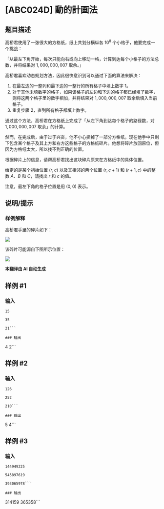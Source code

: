 # [ABC024D] 動的計画法

## 题目描述

高桥君使用了一张很大的方格纸，纸上共划分横纵各 $10^8$ 个小格子，他要完成一个挑战：

「从最左下角开始，每次只能向右或向上移动一格，计算到达每个小格子的方法总数，并将结果对 $1,000,000,007$ 取余。」

高桥君喜欢动态规划方法，因此很快意识到可以通过下面的算法来解决：

1. 在最左边的一整列和最下边的一整行的所有格子中填上数字 $1$。
2. 对于其他未填数字的格子，如果该格子的左边和下边的格子都已经填了数字，则将这两个格子里的数字相加，并将结果对 $1,000,000,007$ 取余后填入当前格子。
3. 重复步骤 2，直到所有格子都填上数字。

通过这个方法，高桥君在方格纸上完成了「从左下角到达每个格子的路径数，对 $1,000,000,007$ 取余」的计算。

然而，在完成后，由于过于兴奋，他不小心撕掉了一部分方格纸。现在他手中只剩下包含某个格子及其上方和右方这些格子的方格纸碎片。他想将碎片放回原位，但因为方格纸太大，所以找不到正确的位置。

根据碎片上的信息，请帮高桥君找出这块碎片原来在方格纸中的具体位置。

给定的是某个初始位置 $(r, c)$ 以及其相邻的两个位置 $(r, c+1)$ 和 $(r+1, c)$ 中的整数 $A$、$B$ 和 $C$，请找出 $r$ 和 $c$ 的值。

注意，最左下角的格子位置是用 $(0, 0)$ 表示。

## 说明/提示

### 样例解释

高桥君手里的碎片如下：

![](/img/abc/024/quweiroewqor/C_2.png)

该碎片可能源自下图所示位置：

![](/img/abc/024/quweiroewqor/C_3.png)

 **本翻译由 AI 自动生成**

## 样例 #1

### 输入

```
15
35
21```

### 输出

```
4 2```

## 样例 #2

### 输入

```
126
252
210```

### 输出

```
5 4```

## 样例 #3

### 输入

```
144949225
545897619
393065978```

### 输出

```
314159 365358```

